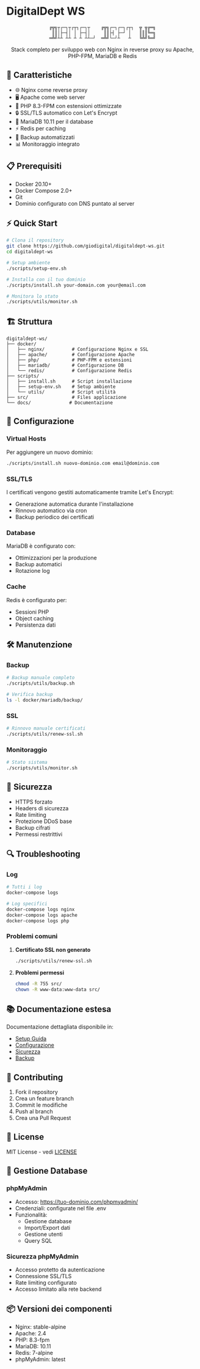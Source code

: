 # DigitalDept WS

<div align="center">

```
╔╦╗┬┌─┐┬┌┬┐┌─┐┬    ╔╦╗┌─┐┌─┐┌┬┐  ╦ ╦╔═╗
 ║║│├─┤│ │ ├─┤│     ║║├┤ ├─┘ │   ║║║╚═╗
═╩╝┴┴ ┴┴ ┴ ┴ ┴┴─┘  ═╩╝└─┘┴   ┴   ╚╩╝╚═╝
```

Stack completo per sviluppo web con Nginx in reverse proxy su Apache, PHP-FPM, MariaDB e Redis

</div>

## 🚀 Caratteristiche

- 🌐 Nginx come reverse proxy
- 🖥️ Apache come web server
- 🐘 PHP 8.3-FPM con estensioni ottimizzate
- 🔒 SSL/TLS automatico con Let's Encrypt
- 💾 MariaDB 10.11 per il database
- ⚡ Redis per caching
- 🔄 Backup automatizzati
- 📊 Monitoraggio integrato

## 📋 Prerequisiti

- Docker 20.10+
- Docker Compose 2.0+
- Git
- Dominio configurato con DNS puntato al server

## ⚡ Quick Start

```bash
# Clona il repository
git clone https://github.com/giodigital/digitaldept-ws.git
cd digitaldept-ws

# Setup ambiente
./scripts/setup-env.sh

# Installa con il tuo dominio
./scripts/install.sh your-domain.com your@email.com

# Monitora lo stato
./scripts/utils/monitor.sh
```

## 🏗️ Struttura

```
digitaldept-ws/
├── docker/
│   ├── nginx/          # Configurazione Nginx e SSL
│   ├── apache/         # Configurazione Apache
│   ├── php/            # PHP-FPM e estensioni
│   ├── mariadb/        # Configurazione DB
│   └── redis/          # Configurazione Redis
├── scripts/
│   ├── install.sh      # Script installazione
│   ├── setup-env.sh    # Setup ambiente
│   └── utils/          # Script utilità
├── src/                # Files applicazione
└── docs/              # Documentazione
```

## 🔧 Configurazione

### Virtual Hosts
Per aggiungere un nuovo dominio:
```bash
./scripts/install.sh nuovo-dominio.com email@dominio.com
```

### SSL/TLS
I certificati vengono gestiti automaticamente tramite Let's Encrypt:
- Generazione automatica durante l'installazione
- Rinnovo automatico via cron
- Backup periodico dei certificati

### Database
MariaDB è configurato con:
- Ottimizzazioni per la produzione
- Backup automatici
- Rotazione log

### Cache
Redis è configurato per:
- Sessioni PHP
- Object caching
- Persistenza dati

## 🛠️ Manutenzione

### Backup
```bash
# Backup manuale completo
./scripts/utils/backup.sh

# Verifica backup
ls -l docker/mariadb/backup/
```

### SSL
```bash
# Rinnovo manuale certificati
./scripts/utils/renew-ssl.sh
```

### Monitoraggio
```bash
# Stato sistema
./scripts/utils/monitor.sh
```

## 🔐 Sicurezza

- HTTPS forzato
- Headers di sicurezza
- Rate limiting
- Protezione DDoS base
- Backup cifrati
- Permessi restrittivi

## 🔍 Troubleshooting

### Log
```bash
# Tutti i log
docker-compose logs

# Log specifici
docker-compose logs nginx
docker-compose logs apache
docker-compose logs php
```

### Problemi comuni

1. **Certificato SSL non generato**
   ```bash
   ./scripts/utils/renew-ssl.sh
   ```

2. **Problemi permessi**
   ```bash
   chmod -R 755 src/
   chown -R www-data:www-data src/
   ```

## 📚 Documentazione estesa

Documentazione dettagliata disponibile in:
- [Setup Guida](docs/setup.md)
- [Configurazione](docs/configuration.md)
- [Sicurezza](docs/security.md)
- [Backup](docs/backup.md)

## 🤝 Contributing

1. Fork il repository
2. Crea un feature branch
3. Commit le modifiche
4. Push al branch
5. Crea una Pull Request

## 📝 License

MIT License - vedi [LICENSE](LICENSE)

## 🔧 Gestione Database

### phpMyAdmin
- Accesso: https://tuo-dominio.com/phpmyadmin/
- Credenziali: configurate nel file .env
- Funzionalità:
  - Gestione database
  - Import/Export dati
  - Gestione utenti
  - Query SQL

### Sicurezza phpMyAdmin
- Accesso protetto da autenticazione
- Connessione SSL/TLS
- Rate limiting configurato
- Accesso limitato alla rete backend

## 📦 Versioni dei componenti

- Nginx: stable-alpine
- Apache: 2.4
- PHP: 8.3-fpm
- MariaDB: 10.11
- Redis: 7-alpine
- phpMyAdmin: latest
